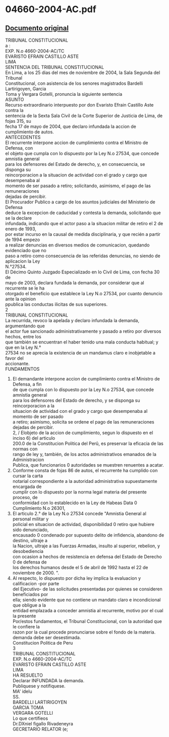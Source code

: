 
04660-2004-AC.pdf
=================
  
[Documento original](https://tc.gob.pe/jurisprudencia/2005/04660-2004-AC.pdf)  
---  
TRIBUNAL CONSTITUCIONAL  
a :  
EXP. N.o 4660-2004-AC/TC  
EVARISTO EFRAIN CASTILLO ASTE  
LIMA  
SENTENCIA DEL TRIBUNAL CONSTITUCIONAL  
En Lima, a los 25 dias del mes de noviembre de 2004, la Sala Segunda del Tribunal  
Constitucional, con asistencia de los senores magistrados Bardelli Lartirigoyen, Garcia  
Toma y Vergara Gotelli, pronuncia la siguiente sentencia  
ASUNTO  
Recurso extraordinario interpuesto por don Evaristo Efrain Castillo Aste contra la  
sentencia de la Sexta Sala Civil de la Corte Superior de Justicia de Lima, de fojas 315, su  
fecha 17 de mayo de 2004, que declaro infundada la accion de cumplimiento de autos.  
ANTECEDENTES  
El recurrente interpone accion de cumplimiento contra el Ministro de Defensa, con  
el objeto que cumpla con lo dispuesto por la Ley N.o 27534, que concede amnistia general  
para los defensores del Estado de derecho, y, en consecuencia, se disponga su  
reincorporacion a la situacion de actividad con el grado y cargo que desempenaba al  
momento de ser pasado a retiro; solicitando, asimismo, el pago de las remuneraciones  
dejadas de percibir.  
El Procurador Publico a cargo de los asuntos judiciales del Ministerio de Defensa  
deduce la excepcion de caducidad y contesta la demanda, solicitando que se la declare  
infundada, indicando que el actor paso a la situacion militar de retiro el 2 de enero de 1993,  
por estar incurso en la causal de medida disciplinaria, y que recién a partir de 1994 empezo  
a realizar denuncias en diversos medios de comunicacion, quedando evidenciado que no  
paso a retiro como consecuencia de las referidas denuncias, no siendo de aplicacion la Ley  
N.°27534.  
El Décimo Quinto Juzgado Especializado en lo Civil de Lima, con fecha 30 de  
mayo de 2003, declara fundada la demanda, por considerar que al recurrente se le ha  
otorgado el beneficio que establece la Ley N.o 27534, por cuanto denuncio ante la opinion  
ppublica las conductas ilicitas de sus superiores.  
2  
TRIBUNAL CONSTITUCIONAL  
La recurrida, revoco la apelada y declaro infundada la demanda, argumentando que  
el actor fue sancionado administrativamente y pasado a retiro por diversos hechos, entre los  
que también se encuentran el haber tenido una mala conducta habitual; y que en la Ley N.°  
27534 no se aprecia la existencia de un mandamus claro e inobjetable a favor del  
accionante.  
FUNDAMENTOS  
1. El demandante interpone accion de cumplimiento contra el Ministro de Defensa, a fin  
de que cumpla con lo dispuesto por la Ley N.o 27534, que concede amnistia general  
para los defensores del Estado de derecho, y se disponga su reincorporacion a la  
situacion de actividad con el grado y cargo que desempenaba al momento de ser pasado  
a retiro; asimismo, solicita se ordene el pago de las remuneraciones dejadas de percibir.  
2, / Elobjeto de la accion de cumplimiento, segun lo dispuesto en el inciso 6) del articulo  
200.0 de la Constitucion Politica del Perû, es preservar la eficacia de las normas con  
rango de ley y, también, de los actos administrativos emanados de la Administracion  
Publica, que funcionarios 0 autoridades se muestren renuentes a acatar.  
3. Conforme consta de fojas 86 de autos, el recurrente ha cumplido con cursar la carta  
notarial correspondiente a la autoridad administrativa supuestamente encargada de  
cumplir con lo dispuesto por la norma legal materia del presente proceso, de  
conformidad con lo establecido en la Ley de Habeas Data 0 Cumplimiento N.o 26301,  
4. El articulo 2.° de la Ley N.o 27534 concede "Amnistia General al personal militar y  
policial en situacion de actividad, disponibilidad 0 retiro que hubiere sido denunciado,  
encausado 0 condenado por supuesto delito de infidencia, abandono de destino, ultraje a  
la Nacion, ultraje a las Fuerzas Armadas, insulto al superior, rebelion, y desobediencia  
con ocasion a hechos de resistencia en defensa del Estado de Derecho 0 de defensa de  
los derechos humanos desde el 5 de abril de 1992 hasta el 22 de noviembre de 2000. ".  
5. Al respecto, lo dispuesto por dicha ley implica la evaluacion y calificacion -por parte  
del Ejecutivo- de las solicitudes presentadas por quienes se consideren beneficiados por  
ella; siendo evidente que no contiene un mandato claro e incondicional que obligue a la  
entidad emplazada a conceder amnistia al recurrente, motivo por el cual la presente  
Por/estos fundamentos, el Tribunal Constitucional, con la autoridad que le confiere la  
razon por la cual procede pronunciarse sobre el fondo de la materia.  
demanda debe ser desestimada.  
Constitucion Politica de Peru  
3  
TRIBUNAL CONSTITUCIONAL  
EXP. N.o 4660-2004-AC/TC  
EVARISTO EFRAIN CASTILLO ASTE  
LIMA  
HA RESUELTO  
Declarar INFUNDADA la demanda.  
Publiquese y notifiquese.  
MA' idelu  
SS.  
BARDELLI LARTIRIGOYEN  
GARCIA TOMA  
VERGARA GOTELLI  
Lo que certifieos  
Dr.DXniel figallo Rivadeneyra  
GECRETARIO RELATOR (e;